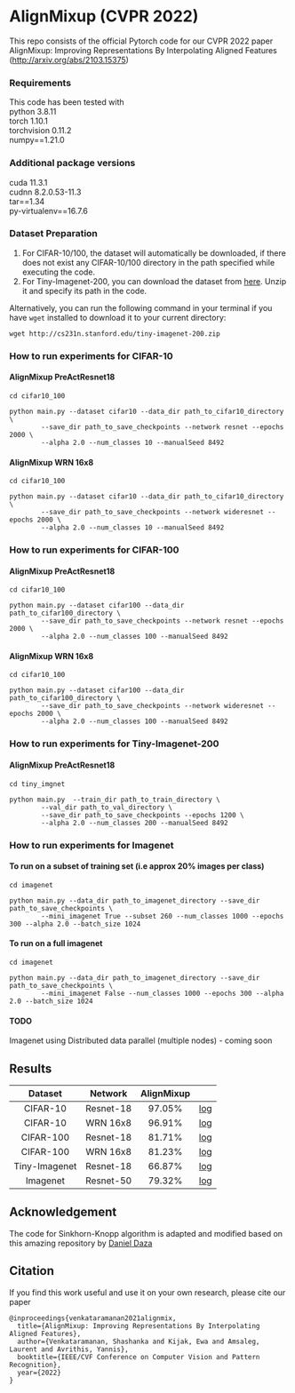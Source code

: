 # AlignMixup (CVPR 2022)
This repo consists of the official Pytorch code for our CVPR 2022 paper AlignMixup: Improving Representations By Interpolating Aligned Features (http://arxiv.org/abs/2103.15375) 

### Requirements
This code has been tested with  
python 3.8.11  
torch 1.10.1  
torchvision 0.11.2  
numpy==1.21.0

### Additional package versions
cuda 11.3.1  
cudnn 8.2.0.53-11.3   
tar==1.34  
py-virtualenv==16.7.6


### Dataset Preparation  

1. For CIFAR-10/100, the dataset will automatically be downloaded, if there does not exist any CIFAR-10/100 directory in the path specified while executing the code.  
2. For Tiny-Imagenet-200, you can download the dataset from [here](http://cs231n.stanford.edu/tiny-imagenet-200.zip). Unzip it and specify its path in the code.  

Alternatively, you can run the following command in your terminal if you have ```wget``` installed to download it to your current directory:  
```
wget http://cs231n.stanford.edu/tiny-imagenet-200.zip
```


### How to run experiments for CIFAR-10

#### AlignMixup PreActResnet18
```
cd cifar10_100  

python main.py --dataset cifar10 --data_dir path_to_cifar10_directory \
		--save_dir path_to_save_checkpoints --network resnet --epochs 2000 \
		--alpha 2.0 --num_classes 10 --manualSeed 8492 
```

####  AlignMixup WRN 16x8
```
cd cifar10_100  

python main.py --dataset cifar10 --data_dir path_to_cifar10_directory \
		--save_dir path_to_save_checkpoints --network wideresnet --epochs 2000 \
		--alpha 2.0 --num_classes 10 --manualSeed 8492
```



### How to run experiments for CIFAR-100

#### AlignMixup PreActResnet18
```
cd cifar10_100  

python main.py --dataset cifar100 --data_dir path_to_cifar100_directory \
		--save_dir path_to_save_checkpoints --network resnet --epochs 2000 \
		--alpha 2.0 --num_classes 100 --manualSeed 8492 
```

####  AlignMixup WRN 16x8
```
cd cifar10_100  

python main.py --dataset cifar100 --data_dir path_to_cifar100_directory \
		--save_dir path_to_save_checkpoints --network wideresnet --epochs 2000 \
		--alpha 2.0 --num_classes 100 --manualSeed 8492 
```


### How to run experiments for Tiny-Imagenet-200

  
#### AlignMixup PreActResnet18
```
cd tiny_imgnet  

python main.py  --train_dir path_to_train_directory \
		--val_dir path_to_val_directory \
		--save_dir path_to_save_checkpoints --epochs 1200 \
		--alpha 2.0 --num_classes 200 --manualSeed 8492
```


### How to run experiments for Imagenet

#### To run on a subset of training set (i.e approx 20% images per class)

```
cd imagenet  

python main.py --data_dir path_to_imagenet_directory --save_dir path_to_save_checkpoints \
		--mini_imagenet True --subset 260 --num_classes 1000 --epochs 300 --alpha 2.0 --batch_size 1024
```


#### To run on a full imagenet

```
cd imagenet  

python main.py --data_dir path_to_imagenet_directory --save_dir path_to_save_checkpoints \
		--mini_imagenet False --num_classes 1000 --epochs 300 --alpha 2.0 --batch_size 1024
```

#### TODO  
Imagenet using Distributed data parallel (multiple nodes) - coming soon


## Results

|  Dataset       | Network   | AlignMixup |   |
|:--------------:|:---------:|:----------:|---|
| CIFAR-10       | Resnet-18 | 97.05%     | [log](logfiles/cifar10/log_r18.txt)  |
| CIFAR-10       | WRN 16x8  | 96.91%     | [log](logfiles/cifar10/log_wrn16x8.txt) |  
| CIFAR-100      | Resnet-18 | 81.71%     | [log](logfiles/cifar100/log_r18.txt)        |  
| CIFAR-100      | WRN 16x8  | 81.23%     | [log](logfiles/cifar100/log_wrn16x8.txt)|  
| Tiny-Imagenet  | Resnet-18 | 66.87%     | [log](logfiles/tiny_imagenet/log.txt)              |  
| Imagenet       | Resnet-50 | 79.32%     | [log](logfiles/imnet/log.txt)           |  

## Acknowledgement
The code for Sinkhorn-Knopp algorithm is adapted and modified based on this amazing repository by [Daniel Daza](https://github.com/dfdazac/wassdistance)




## Citation

If you find this work useful and use it on your own research, please cite our paper  

```
@inproceedings{venkataramanan2021alignmix,
  title={AlignMixup: Improving Representations By Interpolating Aligned Features},
  author={Venkataramanan, Shashanka and Kijak, Ewa and Amsaleg, Laurent and Avrithis, Yannis},
  booktitle={IEEE/CVF Conference on Computer Vision and Pattern Recognition},
  year={2022}
}

```
